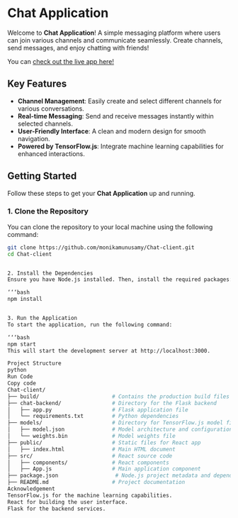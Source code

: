 # Chat Application

Welcome to **Chat Application**! A simple messaging platform where users can join various channels and communicate seamlessly. Create channels, send messages, and enjoy chatting with friends!

You can [check out the live app here!](http://localhost:3000/Chat-client)



## Key Features

- **Channel Management**: Easily create and select different channels for various conversations.
- **Real-time Messaging**: Send and receive messages instantly within selected channels.
- **User-Friendly Interface**: A clean and modern design for smooth navigation.
- **Powered by TensorFlow.js**: Integrate machine learning capabilities for enhanced interactions.

## Getting Started

Follow these steps to get your **Chat Application** up and running.

### 1. Clone the Repository

You can clone the repository to your local machine using the following command:

```bash
git clone https://github.com/monikamunusamy/Chat-client.git
cd Chat-client


2. Install the Dependencies
Ensure you have Node.js installed. Then, install the required packages:

‘‘‘bash
npm install


3. Run the Application
To start the application, run the following command:

‘‘‘bash
npm start
This will start the development server at http://localhost:3000.

Project Structure
python
Run Code
Copy code
Chat-client/
├── build/                       # Contains the production build files
├── chat-backend/                # Directory for the Flask backend
│   ├── app.py                   # Flask application file
│   └── requirements.txt         # Python dependencies
├── models/                      # Directory for TensorFlow.js model files
│   ├── model.json               # Model architecture and configuration
│   └── weights.bin              # Model weights file
├── public/                      # Static files for React app
│   ├── index.html               # Main HTML document
├── src/                         # React source code
│   ├── components/              # React components
│   ├── App.js                   # Main application component
├── package.json                  # Node.js project metadata and dependencies
├── README.md                    # Project documentation
Acknowledgement
TensorFlow.js for the machine learning capabilities.
React for building the user interface.
Flask for the backend services.

